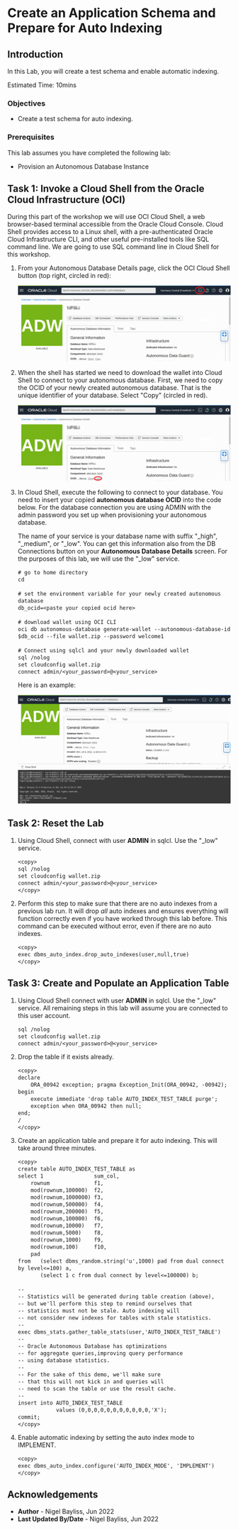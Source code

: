 # Create an Application Schema and Prepare for Auto Indexing

## Introduction

In this Lab, you will create a test schema and enable automatic indexing.

Estimated Time: 10mins

### Objectives
- Create a test schema for auto indexing.

### Prerequisites
This lab assumes you have completed the following lab:

- Provision an Autonomous Database Instance


## Task 1: Invoke a Cloud Shell from the Oracle Cloud Infrastructure (OCI) 

During this part of the workshop we will use OCI Cloud Shell, a web browser-based terminal accessible from the Oracle Cloud Console. Cloud Shell provides access to a Linux shell, with a pre-authenticated Oracle Cloud Infrastructure CLI, and other useful pre-installed tools like SQL command line. We are going to use SQL command line in Cloud Shell for this workshop. 


1. From your Autonomous Database Details page, click the OCI Cloud Shell button (top right, circled in red):

	![Invoke OCI Cloud Shell](./images/cloud-console-step-1.png)

2. When the shell has started we need to download the wallet into Cloud Shell to connect to your autonomous database. 
   First, we need to copy the OCID of your newly created autonomous database. That is the unique identifier of your database. Select "Copy" (circled in red).	

	![Copy the DB OCID](./images/cloud-console-step-2.png)


3. 	In Cloud Shell, execute the following to connect to your database. You need to insert your copied **autonomous database OCID** into the code below. For the database connection you are using ADMIN with the admin password you set up when provisioning your autonomous database.

	The name of your service is your database name with suffix "\_high", "\_medium", or "\_low". You can get this information also from the DB Connections button on your **Autonomous Database Details** screen. For the purposes of this lab, we will use the "\_low" service.
	
	```
	# go to home directory
	cd
	
	# set the environment variable for your newly created autonomous database
	db_ocid=<paste your copied ocid here>
	 
	# download wallet using OCI CLI 
	oci db autonomous-database generate-wallet --autonomous-database-id $db_ocid --file wallet.zip --password welcome1
	
	# Connect using sqlcl and your newly downloaded wallet
	sql /nolog
	set cloudconfig wallet.zip
	connect admin/<your_password>@<your_service>
	```
	
	Here is an example:

	![Successful connection with sqlcl](./images/cloud-console-step-3.png)


## Task 2: Reset the Lab

1. Using Cloud Shell, connect with user **ADMIN** in sqlcl. Use the "\_low" service.
	
	```
	<copy>
	sql /nolog
	set cloudconfig wallet.zip
	connect admin/<your_password>@<your_service>
	</copy>
	```

2. Perform this step to make sure that there are no auto indexes from a previous lab run. It will drop _all_ auto indexes and ensures everything will function correctly even if you have worked through this lab before. This command can be executed without error, even if there are no auto indexes.

	```
	<copy>
	exec dbms_auto_index.drop_auto_indexes(user,null,true)
	</copy>
	```

## Task 3: Create and Populate an Application Table

1. Using Cloud Shell connect with user **ADMIN** in sqlcl. Use the "\_low" service. All remaining steps in this lab will assume you are connected to this user account.
	
	```
	sql /nolog
	set cloudconfig wallet.zip
	connect admin/<your_password>@<your_service>
	```

2. Drop the table if it exists already.

    ```
	<copy>
	declare
		ORA_00942 exception; pragma Exception_Init(ORA_00942, -00942);
	begin
		execute immediate 'drop table AUTO_INDEX_TEST_TABLE purge';
		exception when ORA_00942 then null;
	end;
	/
	</copy>
	```

2. Create an application table and prepare it for auto indexing. This will take around three minutes.

	```
	<copy>
	create table AUTO_INDEX_TEST_TABLE as
	select 1                sum_col,
		rownum              f1,
		mod(rownum,100000)  f2,
		mod(rownum,1000000) f3,
		mod(rownum,500000)  f4,
		mod(rownum,200000)  f5,
		mod(rownum,100000)  f6,
		mod(rownum,10000)   f7,
		mod(rownum,5000)    f8,
		mod(rownum,1000)    f9,
		mod(rownum,100)     f10,
		pad
	from   (select dbms_random.string('u',1000) pad from dual connect by level<=100) a,
	       (select 1 c from dual connect by level<=100000) b;
	
	--
	-- Statistics will be generated during table creation (above), 
	-- but we'll perform this step to remind ourselves that 
	-- statistics must not be stale. Auto indexing will
	-- not consider new indexes for tables with stale statistics.
	--
	exec dbms_stats.gather_table_stats(user,'AUTO_INDEX_TEST_TABLE')
	--
	-- Oracle Autonomous Database has optimizations 
	-- for aggregate queries,improving query performance
	-- using database statistics.
	--
	-- For the sake of this demo, we'll make sure 
	-- that this will not kick in and queries will
	-- need to scan the table or use the result cache.
	--
	insert into AUTO_INDEX_TEST_TABLE 
	            values (0,0,0,0,0,0,0,0,0,0,0,'X');
	commit;
	</copy>

	```

3.  Enable automatic indexing by setting the auto index mode to IMPLEMENT.
	
	```
	<copy>
	exec dbms_auto_index.configure('AUTO_INDEX_MODE', 'IMPLEMENT')
	</copy>
	```    	

## Acknowledgements
* **Author** - Nigel Bayliss, Jun 2022
* **Last Updated By/Date** - Nigel Bayliss, Jun 2022